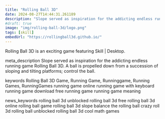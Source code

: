 ```yaml
---
title: "Rolling Ball 3D"
date: 2024-08-27T14:44:31.261189
description: "Slope served as inspiration for the addicting endless running game Rolling Ball 3D. A ball is propelled down from a succession of sloping and tilting platforms; control the ball."
#draft: true
image: "img/rolling-ball-3d/logo.png"
tags: [skill]
embedUrl: "https://rollingball3d.github.io/"
---
```


Rolling Ball 3D is an exciting game featuring Skill | Desktop.

meta_description
Slope served as inspiration for the addicting endless running game Rolling Ball 3D. A ball is propelled down from a succession of sloping and tilting platforms; control the ball.


keywords
Rolling Ball 3D Game, Running Game, Runninggame, Running Games, RunningGames running game online running game with keyboard running game download free running game running game meaning


news_keywords
rolling ball 3d unblocked rolling ball 3d free rolling ball 3d online rolling ball game rolling ball 3d slope balance the rolling ball crazy roll 3d rolling ball unblocked rolling ball 3d cool math games
